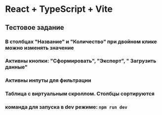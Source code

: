 # React + TypeScript + Vite

## Тестовое задание

### В столбцах "Название" и "Количество" при двойном клике можно изменять значение

### Активны кнопки: "Сформировать", "Экспорт", " Загрузить данные"

### Активны инпуты для фильтрации

### Таблица с виртуальным скроллом. Столбцы сортируются

### команда для запуска в dev режиме: `npm run dev`
